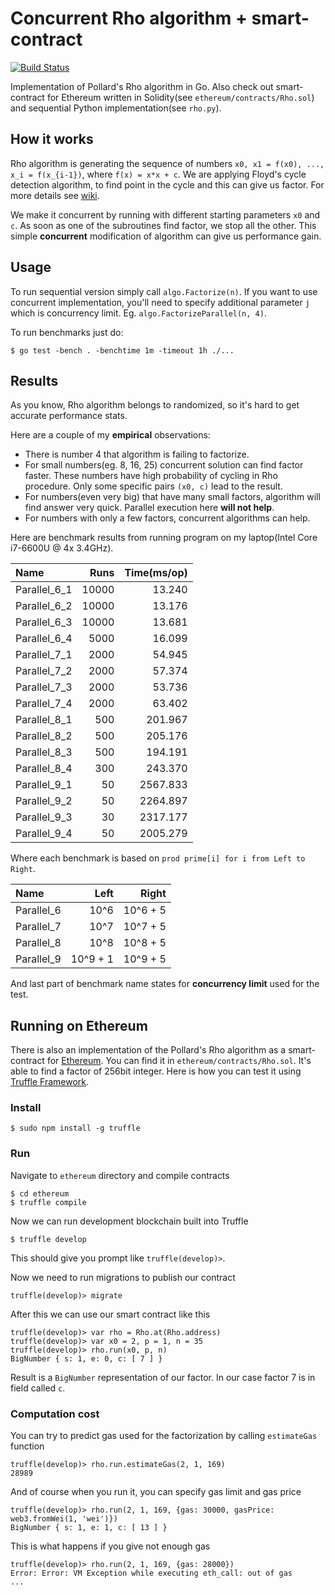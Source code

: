 # Concurrent Rho algorithm + smart-contract

[![Build Status](https://travis-ci.org/lionell/pollard.svg?branch=master)](https://travis-ci.org/lionell/pollard)

Implementation of Pollard's Rho algorithm in Go. Also check out smart-contract for Ethereum
written in Solidity(see `ethereum/contracts/Rho.sol`) and sequential Python implementation(see `rho.py`).

## How it works

Rho algorithm is generating the sequence of numbers `x0, x1 = f(x0), ..., x_i = f(x_{i-1})`,
where `f(x) = x*x + c`.
We are applying Floyd's cycle detection algorithm, to find point in the cycle and this can give 
us factor. For more details see [wiki][pollard-rho-wiki].

We make it concurrent by running with different starting parameters `x0` and `c`. As soon as one of the
subroutines find factor, we stop all the other. This simple **concurrent** modification of algorithm can
give us performance gain.

## Usage

To run sequential version simply call `algo.Factorize(n)`. If you want to use concurrent implementation,
you'll need to specify additional parameter `j` which is concurrency limit. Eg. `algo.FactorizeParallel(n, 4)`.

To run benchmarks just do:
```(shell)
$ go test -bench . -benchtime 1m -timeout 1h ./...
```

## Results

As you know, Rho algorithm belongs to randomized, so it's hard to get accurate performance stats.

Here are a couple of my **empirical** observations:

* There is number 4 that algorithm is failing to factorize.
* For small numbers(eg. 8, 16, 25) concurrent solution can find factor faster.
  These numbers have high probability of cycling in Rho procedure. Only some specific pairs `(x0, c)`
  lead to the result.
* For numbers(even very big) that have many small factors, algorithm will find answer very quick.
  Parallel execution here **will not help**.
* For numbers with only a few factors, concurrent algorithms can help.


Here are benchmark results from running program on my laptop(Intel Core i7-6600U @ 4x 3.4GHz).

| Name               |       Runs | Time(ms/op) |
|:-------------------|-----------:|------------:|
| Parallel\_6\_1     |      10000 |      13.240 |
| Parallel\_6\_2     |      10000 |      13.176 |
| Parallel\_6\_3     |      10000 |      13.681 |
| Parallel\_6\_4     |       5000 |      16.099 |
| Parallel\_7\_1     |       2000 |      54.945 |
| Parallel\_7\_2     |       2000 |      57.374 |
| Parallel\_7\_3     |       2000 |      53.736 |
| Parallel\_7\_4     |       2000 |      63.402 |
| Parallel\_8\_1     |        500 |     201.967 |
| Parallel\_8\_2     |        500 |     205.176 |
| Parallel\_8\_3     |        500 |     194.191 |
| Parallel\_8\_4     |        300 |     243.370 |
| Parallel\_9\_1     |         50 |    2567.833 |
| Parallel\_9\_2     |         50 |    2264.897 |
| Parallel\_9\_3     |         30 |    2317.177 |
| Parallel\_9\_4     |         50 |    2005.279 |

Where each benchmark is based on `prod prime[i] for i from Left to Right`.

| Name            |       Left |      Right |
|:----------------|-----------:|-----------:|
| Parallel\_6     |       10^6 |   10^6 + 5 |
| Parallel\_7     |       10^7 |   10^7 + 5 |
| Parallel\_8     |       10^8 |   10^8 + 5 |
| Parallel\_9     |   10^9 + 1 |   10^9 + 5 |

And last part of benchmark name states for **concurrency limit** used for the test.

## Running on Ethereum

There is also an implementation of the Pollard's Rho algorithm as a smart-contract for [Ethereum][ethereum].
You can find it in `ethereum/contracts/Rho.sol`. It's able to find a factor of 256bit integer.
Here is how you can test it using [Truffle Framework][truffle].

### Install

```shell
$ sudo npm install -g truffle
```

### Run

Navigate to `ethereum` directory and compile contracts

```shell
$ cd ethereum
$ truffle compile
```

Now we can run development blockchain built into Truffle

```shell
$ truffle develop
```

This should give you prompt like `truffle(develop)>`.

Now we need to run migrations to publish our contract

```
truffle(develop)> migrate
```

After this we can use our smart contract like this

```
truffle(develop)> var rho = Rho.at(Rho.address)
truffle(develop)> var x0 = 2, p = 1, n = 35
truffle(develop)> rho.run(x0, p, n)
BigNumber { s: 1, e: 0, c: [ 7 ] }
```

Result is a `BigNumber` representation of our factor. In our case factor 7 is in field called `c`.

### Computation cost

You can try to predict gas used for the factorization by calling `estimateGas` function

```
truffle(develop)> rho.run.estimateGas(2, 1, 169)
28989
```

And of course when you run it, you can specify gas limit and gas price

```
truffle(develop)> rho.run(2, 1, 169, {gas: 30000, gasPrice: web3.fromWei(1, 'wei')})
BigNumber { s: 1, e: 1, c: [ 13 ] }
```

This is what happens if you give not enough gas

```
truffle(develop)> rho.run(2, 1, 169, {gas: 28000})
Error: Error: VM Exception while executing eth_call: out of gas
...
```

[pollard-rho-wiki]: https://en.wikipedia.org/wiki/Pollard%27s_rho_algorithm
[ethereum]: https://www.ethereum.org
[testrpc]: https://www.npmjs.com/package/ethereumjs-testrpc
[truffle]: http://truffleframework.com

